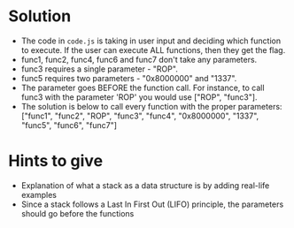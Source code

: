 # Solution 
- The code in ``code.js`` is taking in user input and deciding which function to execute. If the user can execute ALL functions, then they get the flag. 
- func1, func2, func4, func6 and func7 don't take any parameters. 
- func3 requires a single parameter - "ROP". 
- func5 requires two parameters - "0x8000000" and "1337".
- The parameter goes BEFORE the function call. For instance, to call func3 with the parameter 'ROP' you would use ["ROP", "func3"].
- The solution is below to call every function with the proper parameters:
["func1", "func2", "ROP", "func3", "func4", "0x8000000", "1337", "func5", "func6", "func7"]


# Hints to give 
- Explanation of what a stack as a data structure is by adding real-life examples
- Since a stack follows a Last In First Out (LIFO) principle, the parameters should go before the functions
